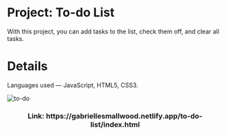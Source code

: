 # Project: To-do List

With this project, you can add tasks to the list, check them off, and clear all tasks. 

# Details
Languages used — JavaScript, HTML5, CSS3.

![to-do](https://user-images.githubusercontent.com/88905557/136677581-da535659-1313-4b9d-b32f-eeca567e8ee3.png)

<h3 align="center"> Link: https://gabriellesmallwood.netlify.app/to-do-list/index.html</h3>
